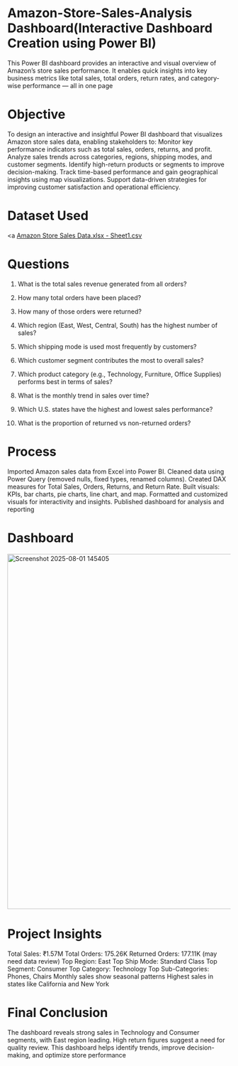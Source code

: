 # Amazon-Store-Sales-Analysis Dashboard(Interactive Dashboard Creation using Power BI)
This Power BI dashboard provides an interactive and visual overview of Amazon’s store sales performance. It enables quick insights into key business metrics like total sales, total orders, return rates, and category-wise performance — all in one page

# Objective
To design an interactive and insightful Power BI dashboard that visualizes Amazon store sales data, enabling stakeholders to:
Monitor key performance indicators such as total sales, orders, returns, and profit.
Analyze sales trends across categories, regions, shipping modes, and customer segments.
Identify high-return products or segments to improve decision-making.
Track time-based performance and gain geographical insights using map visualizations.
Support data-driven strategies for improving customer satisfaction and operational efficiency.

# Dataset Used
<a [Amazon Store Sales Data.xlsx - Sheet1.csv](https://github.com/poonambokde/Amazon-Store-Sales-Dashboard/blob/main/Amazon%20Store%20Sales%20Data.xlsx%20-%20Sheet1.csv)</a>

# Questions

1. What is the total sales revenue generated from all orders?

2. How many total orders have been placed?

3. How many of those orders were returned?

4. Which region (East, West, Central, South) has the highest number of sales?

5. Which shipping mode is used most frequently by customers?

6. Which customer segment contributes the most to overall sales?

7. Which product category (e.g., Technology, Furniture, Office Supplies) performs best in terms of sales?

8. What is the monthly trend in sales over time?

9. Which U.S. states have the highest and lowest sales performance?

10. What is the proportion of returned vs non-returned orders?

# Process

Imported Amazon sales data from Excel into Power BI.
Cleaned data using Power Query (removed nulls, fixed types, renamed columns).
Created DAX measures for Total Sales, Orders, Returns, and Return Rate.
Built visuals: KPIs, bar charts, pie charts, line chart, and map.
Formatted and customized visuals for interactivity and insights.
Published dashboard for analysis and reporting

# Dashboard

<img width="1567" height="799" alt="Screenshot 2025-08-01 145405" src="https://github.com/user-attachments/assets/f60fb0c0-8f10-481c-87f0-931489bcfbe1" />

# Project Insights

Total Sales: ₹1.57M
Total Orders: 175.26K
Returned Orders: 177.11K (may need data review)
Top Region: East
Top Ship Mode: Standard Class
Top Segment: Consumer
Top Category: Technology
Top Sub-Categories: Phones, Chairs
Monthly sales show seasonal patterns
Highest sales in states like California and New York

# Final Conclusion

The dashboard reveals strong sales in Technology and Consumer segments, with East region leading. High return figures suggest a need for quality review. This dashboard helps identify trends, improve decision-making, and optimize store performance

